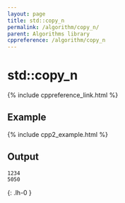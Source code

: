 ```yaml
---
layout: page
title: std::copy_n
permalink: /algorithm/copy_n/
parent: Algorithms library
cppreference: /algorithm/copy_n
---
```

# std::copy_n

{% include cppreference_link.html %}

## Example

{% include cpp2_example.html %}

## Output

```
1234
5050
```
{: .lh-0 }